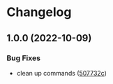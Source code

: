 # Changelog

## 1.0.0 (2022-10-09)


### Bug Fixes

* clean up commands ([507732c](https://github.com/ShoGinn/wowchemy-scripts/commit/507732c2b63909ddb93d78e273ce6364d0a13d38))
